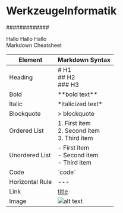 # WerkzeugeInformatik #
#############

Hallo Hallo
 Hallo  
Markdown Cheatsheet

Element	| Markdown Syntax
---|---
Heading |	# H1 <br> ## H2 <br> ### H3
Bold |	\*\*bold text**
Italic |	\*italicized text*
Blockquote |	> blockquote
Ordered List |	1. First item <br> 2. Second item <br> 3. Third item
Unordered List|	- First item <br> - Second item <br> - Third item
Code|	\`code`
Horizontal Rule |	---
Link |	[title](https://www.example.com)
Image |	![alt text](image.jpg)
